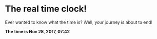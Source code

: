 # The real time clock!

Ever wanted to know what the time is? Well, your journey is about to end!

**The time is Nov 28, 2017, 07:42**